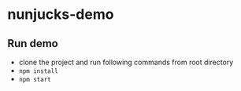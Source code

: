 # nunjucks-demo

## Run demo
 * clone the project and run following commands from root directory 
 * `npm install`
 * `npm start`
